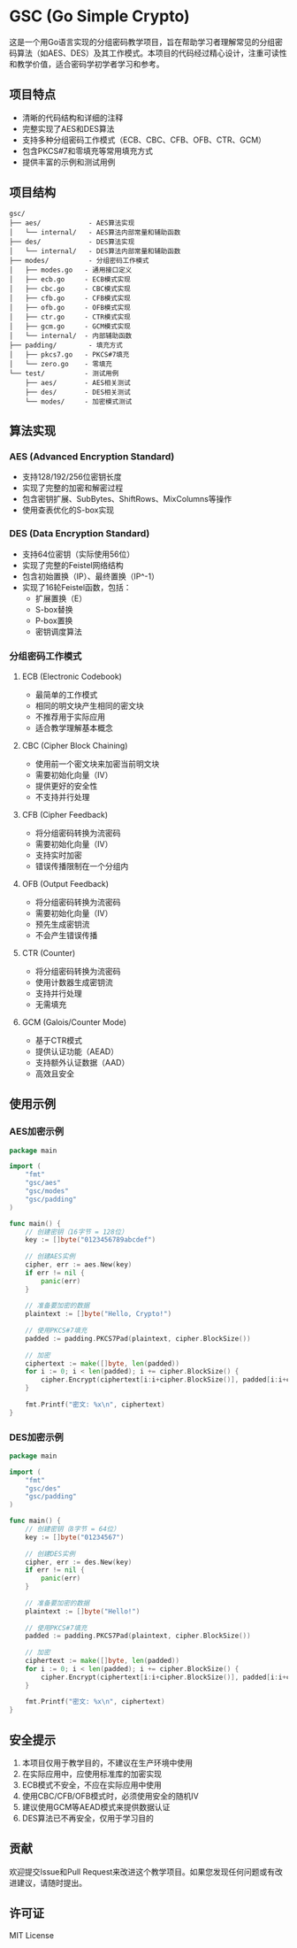 # GSC (Go Simple Crypto)

这是一个用Go语言实现的分组密码教学项目，旨在帮助学习者理解常见的分组密码算法（如AES、DES）及其工作模式。本项目的代码经过精心设计，注重可读性和教学价值，适合密码学初学者学习和参考。

## 项目特点

- 清晰的代码结构和详细的注释
- 完整实现了AES和DES算法
- 支持多种分组密码工作模式（ECB、CBC、CFB、OFB、CTR、GCM）
- 包含PKCS#7和零填充等常用填充方式
- 提供丰富的示例和测试用例

## 项目结构

```
gsc/
├── aes/            - AES算法实现
│   └── internal/   - AES算法内部常量和辅助函数
├── des/            - DES算法实现
│   └── internal/   - DES算法内部常量和辅助函数
├── modes/          - 分组密码工作模式
│   ├── modes.go   - 通用接口定义
│   ├── ecb.go     - ECB模式实现
│   ├── cbc.go     - CBC模式实现
│   ├── cfb.go     - CFB模式实现
│   ├── ofb.go     - OFB模式实现
│   ├── ctr.go     - CTR模式实现
│   ├── gcm.go     - GCM模式实现
│   └── internal/  - 内部辅助函数
├── padding/        - 填充方式
│   ├── pkcs7.go   - PKCS#7填充
│   └── zero.go    - 零填充
└── test/          - 测试用例
    ├── aes/       - AES相关测试
    ├── des/       - DES相关测试
    └── modes/     - 加密模式测试
```

## 算法实现

### AES (Advanced Encryption Standard)

- 支持128/192/256位密钥长度
- 实现了完整的加密和解密过程
- 包含密钥扩展、SubBytes、ShiftRows、MixColumns等操作
- 使用查表优化的S-box实现

### DES (Data Encryption Standard)

- 支持64位密钥（实际使用56位）
- 实现了完整的Feistel网络结构
- 包含初始置换（IP）、最终置换（IP^-1）
- 实现了16轮Feistel函数，包括：
  - 扩展置换（E）
  - S-box替换
  - P-box置换
  - 密钥调度算法

### 分组密码工作模式

1. ECB (Electronic Codebook)
   - 最简单的工作模式
   - 相同的明文块产生相同的密文块
   - 不推荐用于实际应用
   - 适合教学理解基本概念

2. CBC (Cipher Block Chaining)
   - 使用前一个密文块来加密当前明文块
   - 需要初始化向量（IV）
   - 提供更好的安全性
   - 不支持并行处理

3. CFB (Cipher Feedback)
   - 将分组密码转换为流密码
   - 需要初始化向量（IV）
   - 支持实时加密
   - 错误传播限制在一个分组内

4. OFB (Output Feedback)
   - 将分组密码转换为流密码
   - 需要初始化向量（IV）
   - 预先生成密钥流
   - 不会产生错误传播

5. CTR (Counter)
   - 将分组密码转换为流密码
   - 使用计数器生成密钥流
   - 支持并行处理
   - 无需填充

6. GCM (Galois/Counter Mode)
   - 基于CTR模式
   - 提供认证功能（AEAD）
   - 支持额外认证数据（AAD）
   - 高效且安全

## 使用示例

### AES加密示例

```go
package main

import (
    "fmt"
    "gsc/aes"
    "gsc/modes"
    "gsc/padding"
)

func main() {
    // 创建密钥（16字节 = 128位）
    key := []byte("0123456789abcdef")
    
    // 创建AES实例
    cipher, err := aes.New(key)
    if err != nil {
        panic(err)
    }
    
    // 准备要加密的数据
    plaintext := []byte("Hello, Crypto!")
    
    // 使用PKCS#7填充
    padded := padding.PKCS7Pad(plaintext, cipher.BlockSize())
    
    // 加密
    ciphertext := make([]byte, len(padded))
    for i := 0; i < len(padded); i += cipher.BlockSize() {
        cipher.Encrypt(ciphertext[i:i+cipher.BlockSize()], padded[i:i+cipher.BlockSize()])
    }
    
    fmt.Printf("密文: %x\n", ciphertext)
}
```

### DES加密示例

```go
package main

import (
    "fmt"
    "gsc/des"
    "gsc/padding"
)

func main() {
    // 创建密钥（8字节 = 64位）
    key := []byte("01234567")
    
    // 创建DES实例
    cipher, err := des.New(key)
    if err != nil {
        panic(err)
    }
    
    // 准备要加密的数据
    plaintext := []byte("Hello!")
    
    // 使用PKCS#7填充
    padded := padding.PKCS7Pad(plaintext, cipher.BlockSize())
    
    // 加密
    ciphertext := make([]byte, len(padded))
    for i := 0; i < len(padded); i += cipher.BlockSize() {
        cipher.Encrypt(ciphertext[i:i+cipher.BlockSize()], padded[i:i+cipher.BlockSize()])
    }
    
    fmt.Printf("密文: %x\n", ciphertext)
}
```

## 安全提示

1. 本项目仅用于教学目的，不建议在生产环境中使用
2. 在实际应用中，应使用标准库的加密实现
3. ECB模式不安全，不应在实际应用中使用
4. 使用CBC/CFB/OFB模式时，必须使用安全的随机IV
5. 建议使用GCM等AEAD模式来提供数据认证
6. DES算法已不再安全，仅用于学习目的

## 贡献

欢迎提交Issue和Pull Request来改进这个教学项目。如果您发现任何问题或有改进建议，请随时提出。

## 许可证

MIT License 